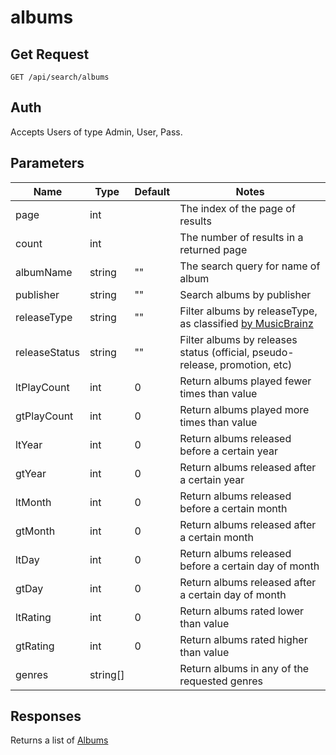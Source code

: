 # albums
## Get Request

`GET /api/search/albums`

## Auth
Accepts Users of type Admin, User, Pass.</br>

## Parameters

|Name|Type|Default|Notes|
|---|---|---|---|
|page|int||The index of the page of results|
|count|int||The number of results in a returned page|
|albumName|string|""|The search query for name of album|
|publisher|string|""|Search albums by publisher|
|releaseType|string|""|Filter albums by releaseType, as classified [by MusicBrainz](https://musicbrainz.org/doc/Release_Group/Type)|
|releaseStatus|string|""|Filter albums by releases status (official, pseudo-release, promotion, etc)|
|ltPlayCount|int|0|Return albums played fewer times than value|
|gtPlayCount|int|0|Return albums played more times than value|
|ltYear|int|0|Return albums released before a certain year|
|gtYear|int|0|Return albums released after a certain year|
|ltMonth|int|0|Return albums released before a certain month|
|gtMonth|int|0|Return albums released after a certain month|
|ltDay|int|0|Return albums released before a certain day of month|
|gtDay|int|0|Return albums released after a certain day of month|
|ltRating|int|0|Return albums rated lower than value|
|gtRating|int|0|Return albums rated higher than value|
|genres|string[]||Return albums in any of the requested genres|

## Responses
Returns a list of [Albums](models/Album)
